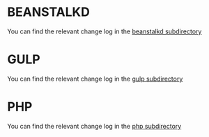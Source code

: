 # BEANSTALKD

You can find the relevant change log in the [beanstalkd subdirectory](https://github.com/woohoolabs/docker-base/tree/master/beanstalkd/CHANGELOG.md)

# GULP

You can find the relevant change log in the [gulp subdirectory](https://github.com/woohoolabs/docker-base/tree/master/gulp/CHANGELOG.md)

# PHP

You can find the relevant change log in the [php subdirectory](https://github.com/woohoolabs/docker-base/tree/master/php/CHANGELOG.md)
